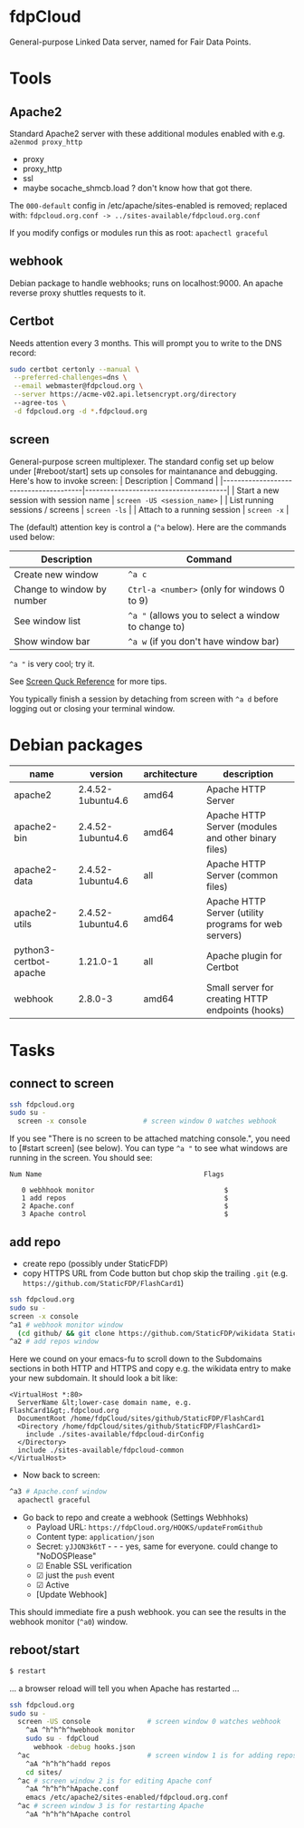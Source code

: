 # fdpCloud

General-purpose Linked Data server, named for Fair Data Points.

# Tools

## Apache2
Standard Apache2 server with these additional modules enabled with e.g. `a2enmod proxy_http`
* proxy
* proxy_http
* ssl
* maybe socache_shmcb.load ? don't know how that got there.

The `000-default` config in /etc/apache/sites-enabled is removed; replaced with:
`fdpcloud.org.conf -> ../sites-available/fdpcloud.org.conf`

If you modify configs or modules run this as root: `apachectl graceful`

## webhook
Debian package to handle webhooks; runs on localhost:9000. An apache reverse proxy shuttles requests to it.

## Certbot
Needs attention every 3 months. This will prompt you to write to the DNS record:
``` bash
sudo certbot certonly --manual \
 --preferred-challenges=dns \
 --email webmaster@fdpcloud.org \
 --server https://acme-v02.api.letsencrypt.org/directory
 --agree-tos \
 -d fdpcloud.org -d *.fdpcloud.org
```

## screen
General-purpose screen multiplexer. The standard config set up below under [#reboot/start] sets up consoles for maintanance and debugging.
Here's how to invoke screen:
| Description 				| Command 				|
|---------------------------------------|---------------------------------------|
| Start a new session with session name | `screen -US <session_name>`		|
| List running sessions / screens	      | `screen -ls`				|
| Attach to a running session		        | `screen -x`				|

The (default) attention key is control a (`^a` below). Here are the commands used below:

| Description				| Command								|
|---------------------------------------|-----------------------------------------------------------------------|
| Create new window 			| `^a c`								|
| Change to window by number 		| `Ctrl-a <number>` (only for windows 0 to 9)				|
| See window list 			| `^a "` (allows you to select a window to change to)		|
| Show window bar 			| `^a w` (if you don't have window bar)				|

`^a "` is very cool; try it.

See [Screen Quck Reference](https://gist.github.com/jctosta/af918e1618682638aa82) for more tips.

You typically finish a session by detaching from screen with `^a d` before logging out or closing your terminal window.

# Debian packages

| name                        | version           | architecture | description                                           |
|-----------------------------|-------------------|--------------|-------------------------------------------------------|
| apache2                     | 2.4.52-1ubuntu4.6 | amd64        | Apache HTTP Server                                    |
| apache2-bin                 | 2.4.52-1ubuntu4.6 | amd64        | Apache HTTP Server (modules and other binary files)   |
| apache2-data                | 2.4.52-1ubuntu4.6 | all          | Apache HTTP Server (common files)                     |
| apache2-utils               | 2.4.52-1ubuntu4.6 | amd64        | Apache HTTP Server (utility programs for web servers) |
| python3-certbot-apache      | 1.21.0-1          | all          | Apache plugin for Certbot                             |
| webhook                     | 2.8.0-3           | amd64        | Small server for creating HTTP endpoints (hooks)      |

# Tasks

## connect to screen

``` bash
ssh fdpcloud.org
sudo su -
  screen -x console              # screen window 0 watches webhook
```
If you see "There is no screen to be attached matching console.", you need to [#start screen] (see below).
You can type `^a "` to see what windows are running in the screen.
You should see:
```
Num Name                                        Flags

   0 webhhook monitor                                $
   1 add repos                                       $
   2 Apache.conf                                     $
   3 Apache control                                  $
```

## add repo
- create repo (possibly under StaticFDP)
- copy HTTPS URL from Code button but chop skip the trailing `.git` (e.g. `https://github.com/StaticFDP/FlashCard1`)
``` bash
ssh fdpcloud.org
sudo su -
screen -x console
^a1 # webhook monitor window
  (cd github/ && git clone https://github.com/StaticFDP/wikidata StaticFDP/FlashCard1)
^a2 # add repos window
```
Here we cound on your emacs-fu to scroll down to the Subdomains sections in both HTTP and HTTPS and copy e.g. the wikidata entry to make your new subdomain. It should look a bit like:
```
<VirtualHost *:80>
  ServerName &lt;lower-case domain name, e.g. FlashCard1&gt;.fdpcloud.org
  DocumentRoot /home/fdpCloud/sites/github/StaticFDP/FlashCard1
  <Directory /home/fdpCloud/sites/github/StaticFDP/FlashCard1>
    include ./sites-available/fdpcloud-dirConfig
  </Directory>
  include ./sites-available/fdpcloud-common
</VirtualHost>
```
- Now back to screen:
``` bash
^a3 # Apache.conf window
  apachectl graceful
```
- Go back to repo and create a webhook (Settings Webhhoks)
  - Payload URL: `https://fdpCloud.org/HOOKS/updateFromGithub`
  - Content type: `application/json`
  - Secret: `yJJON3k6tT` - - - yes, same for everyone. could change to "NoDOSPlease"
  - ☑ Enable SSL verification
  - ☑ just the `push` event
  - ☑ Active
  - [Update Webhook]

This should immediate fire a push webhook. you can see the results in the webhook monitor (`^a0`) window.

## reboot/start
``` bash
$ restart
```
... a browser reload will tell you when Apache has restarted ...
``` bash
ssh fdpcloud.org
sudo su -
  screen -US console              # screen window 0 watches webhook
    ^aA ^h^h^h^hwebhook monitor
    sudo su - fdpCloud
      webhook -debug hooks.json
  ^ac                             # screen window 1 is for adding repos
    ^aA ^h^h^h^hadd repos
    cd sites/
  ^ac # screen window 2 is for editing Apache conf
    ^aA ^h^h^h^hApache.conf
    emacs /etc/apache2/sites-enabled/fdpcloud.org.conf
  ^ac # screen window 3 is for restarting Apache
    ^aA ^h^h^h^hApache control
```

